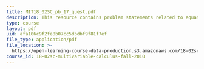 ```yaml
---
title: MIT18_02SC_pb_17_quest.pdf
description: This resource contains problem statements related to equations of lines.
type: course
layout: pdf
uid: afa106c9f2fe8b07cc5dbdbf9f81f7ef
file_type: application/pdf
file_location: >-
  https://open-learning-course-data-production.s3.amazonaws.com/18-02sc-multivariable-calculus-fall-2010/afa106c9f2fe8b07cc5dbdbf9f81f7ef_MIT18_02SC_pb_17_quest.pdf
course_id: 18-02sc-multivariable-calculus-fall-2010
---
```

